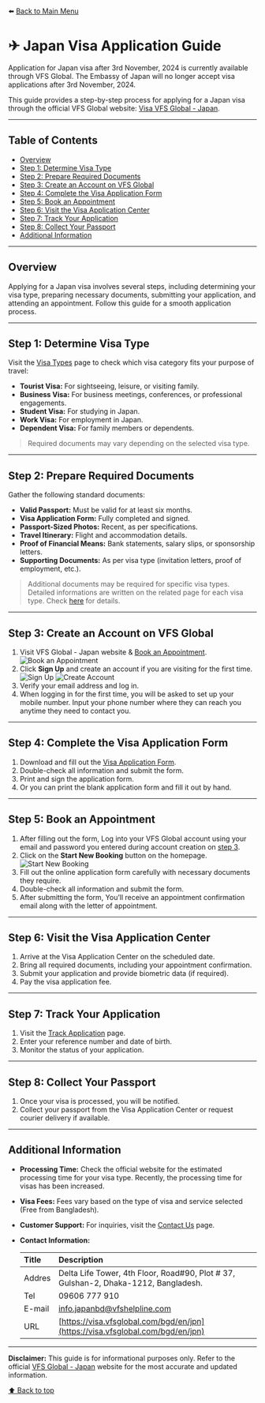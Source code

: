 ⬅️ [Back to Main Menu](../README.md#contents)

# ✈ Japan Visa Application Guide

Application for Japan visa after 3rd November, 2024 is currently available through VFS Global.
The Embassy of Japan will no longer accept visa applications after 3rd November, 2024.

This guide provides a step-by-step process for applying for a Japan visa through the official VFS Global website: [Visa VFS Global - Japan](https://visa.vfsglobal.com/bgd/en/jpn/apply-visa).

---

## Table of Contents

- [Overview](#overview)
- [Step 1: Determine Visa Type](#step-1-determine-visa-type)
- [Step 2: Prepare Required Documents](#step-2-prepare-required-documents)
- [Step 3: Create an Account on VFS Global](#step-3-create-an-account-on-vfs-global)
- [Step 4: Complete the Visa Application Form](#step-4-complete-the-visa-application-form)
- [Step 5: Book an Appointment](#step-5-book-an-appointment)
- [Step 6: Visit the Visa Application Center](#step-6-visit-the-visa-application-center)
- [Step 7: Track Your Application](#step-7-track-your-application)
- [Step 8: Collect Your Passport](#step-8-collect-your-passport)
- [Additional Information](#additional-information)

---

## Overview

Applying for a Japan visa involves several steps, including determining your visa type, preparing necessary documents, submitting your application, and attending an appointment. Follow this guide for a smooth application process.

---

## Step 1: Determine Visa Type

Visit the [Visa Types](https://visa.vfsglobal.com/bgd/en/jpn/apply-visa) page to check which visa category fits your purpose of travel:

- **Tourist Visa:** For sightseeing, leisure, or visiting family.
- **Business Visa:** For business meetings, conferences, or professional engagements.
- **Student Visa:** For studying in Japan.
- **Work Visa:** For employment in Japan.
- **Dependent Visa:** For family members or dependents.

> Required documents may vary depending on the selected visa type.

---

## Step 2: Prepare Required Documents

Gather the following standard documents:

- **Valid Passport:** Must be valid for at least six months.
- **Visa Application Form:** Fully completed and signed.
- **Passport-Sized Photos:** Recent, as per specifications.
- **Travel Itinerary:** Flight and accommodation details.
- **Proof of Financial Means:** Bank statements, salary slips, or sponsorship letters.
- **Supporting Documents:** As per visa type (invitation letters, proof of employment, etc.).

> Additional documents may be required for specific visa types. Detailed informations are written on the related page for each visa type. Check [here](../README.md#L9) for details.

---

## Step 3: Create an Account on VFS Global

1. Visit VFS Global - Japan website & [Book an Appointment](https://visa.vfsglobal.com/bgd/en/jpn/book-an-appointment).
   ![Book an Appointment](../resources/images/vfs-process/appointment.png)
2. Click **Sign Up** and create an account if you are visiting for the first time.
   ![Sign Up](../resources/images/vfs-process/first-signup.png)
   ![Create Account](../resources/images/vfs-process/create-account.png)
3. Verify your email address and log in.
4. When logging in for the first time, you will be asked to set up your mobile number. Input your phone number where they can reach you anytime they need to contact you.

---

## Step 4: Complete the Visa Application Form

1. Download and fill out the [Visa Application Form](https://assets.ctfassets.net/xxg4p8gt3sg6/1tZMpqoj1iQmtC6NDmqzjF/6c6cd504630f949b7edb3281f2a8ab81/Application-Form.pdf).
2. Double-check all information and submit the form.
3. Print and sign the application form.
4. Or you can print the blank application form and fill it out by hand.

---

## Step 5: Book an Appointment

1. After filling out the form, Log into your VFS Global account using your email and password you entered during account creation on [step 3](#step-3-create-an-account-on-vfs-global).
2. Click on the **Start New Booking** button on the homepage.
   ![Start New Booking](../resources/images/vfs-process/start-booking.png)
3. Fill out the online application form carefully with necessary documents they require.
4. Double-check all information and submit the form.
5. After submitting the form, You’ll receive an appointment confirmation email along with the letter of appointment.

---

## Step 6: Visit the Visa Application Center

1. Arrive at the Visa Application Center on the scheduled date.
2. Bring all required documents, including your appointment confirmation.
3. Submit your application and provide biometric data (if required).
4. Pay the visa application fee.

---

## Step 7: Track Your Application

1. Visit the [Track Application](https://www.vfsvisaonline.com/Global-Passporttracking/Track/Index?q=shSA0YnE4pLF9Xzwon/x/MzqzJ82s//rbrz+v8x7NQYuOEBALzHuTQfviG5JLrOny1yertdGGYTuHVPtieK+SrPADBEQDM6mbSmwu93hAAg=) page.
2. Enter your reference number and date of birth.
3. Monitor the status of your application.

---

## Step 8: Collect Your Passport

1. Once your visa is processed, you will be notified.
2. Collect your passport from the Visa Application Center or request courier delivery if available.

---

## Additional Information

- **Processing Time:** Check the official website for the estimated processing time for your visa type. Recently, the processing time for visas has been increased.
- **Visa Fees:** Fees vary based on the type of visa and service selected (Free from Bangladesh).
- **Customer Support:** For inquiries, visit the [Contact Us](https://visa.vfsglobal.com/bgd/en/jpn/contact-us) page.
- **Contact Information:**

  | Title  | Description                                                                         |
  | :----- | :---------------------------------------------------------------------------------- |
  | Addres | Delta Life Tower, 4th Floor, Road#90, Plot # 37, Gulshan-2, Dhaka-1212, Bangladesh. |
  | Tel    | 09606 777 910                                                                       |
  | E-mail | [info.japanbd@vfshelpline.com](mailto:info.japanbd@vfshelpline.com)                 |
  | URL    | [https://visa.vfsglobal.com/bgd/en/jpn](https://visa.vfsglobal.com/bgd/en/jpn)      |

---

**Disclaimer:** This guide is for informational purposes only. Refer to the official [VFS Global - Japan](https://visa.vfsglobal.com/bgd/en/jpn/apply-visa) website for the most accurate and updated information.

[⬆ Back to top](#table-of-contents)
